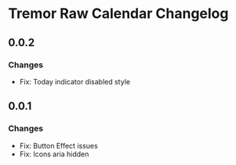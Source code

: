 # Tremor Raw Calendar Changelog

## 0.0.2

### Changes

- Fix: Today indicator disabled style

## 0.0.1

### Changes

- Fix: Button Effect issues
- Fix: Icons aria hidden
